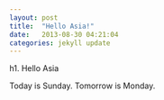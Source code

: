 ```yaml
---
layout: post
title:  "Hello Asia!"
date:   2013-08-30 04:21:04
categories: jekyll update
---
```


h1. Hello Asia

Today is Sunday. Tomorrow is Monday.
